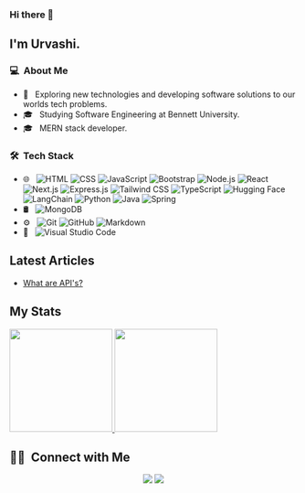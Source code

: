 ### Hi there 👋

## I'm Urvashi.

### 💻 &nbsp;About Me 

- 🤔 &nbsp; Exploring new technologies and developing software solutions to our worlds tech problems.
- 🎓 &nbsp; Studying Software Engineering at Bennett University.
- 🎓 &nbsp; MERN stack developer.


### 🛠 &nbsp;Tech Stack

- 🌐 &nbsp;
  ![HTML](https://img.shields.io/badge/-HTML-333333?style=flat&logo=HTML5)
  ![CSS](https://img.shields.io/badge/-CSS-333333?style=flat&logo=CSS3&logoColor=1572B6)
  ![JavaScript](https://img.shields.io/badge/-JavaScript-333333?style=flat&logo=javascript)
  ![Bootstrap](https://img.shields.io/badge/-Bootstrap-333333?style=flat&logo=bootstrap&logoColor=563D7C)
  ![Node.js](https://img.shields.io/badge/-Node.js-333333?style=flat&logo=node.js)
  ![React](https://img.shields.io/badge/-React-333333?style=flat&logo=react)
  ![Next.js](https://img.shields.io/badge/-Next.js-333333?style=flat&logo=next.js)
  ![Express.js](https://img.shields.io/badge/-Express.js-000?&logo=express)
  ![Tailwind CSS](https://img.shields.io/badge/-Tailwind%20CSS-38B2AC?&logo=tailwindcss&logoColor=white)
  ![TypeScript](https://img.shields.io/badge/-TypeScript-007ACC?style=flat&logo=typescript&logoColor=white)
  ![Hugging Face](https://img.shields.io/badge/-Hugging%20Face-F9A03C?&logo=hugging-face&logoColor=white)
  ![LangChain](https://img.shields.io/badge/-LangChain-001E36?&logo=LangChain)
  ![Python](https://img.shields.io/badge/-Python-333333?style=flat&logo=python)
  ![Java](https://img.shields.io/badge/-Java-333333?style=flat&logo=java)
  ![Spring](https://img.shields.io/badge/-Spring-333333?style=flat&logo=spring)
- 🛢 &nbsp;
  ![MongoDB](https://img.shields.io/badge/-MongoDB-333333?style=flat&logo=mongodb)
- ⚙️ &nbsp;
  ![Git](https://img.shields.io/badge/-Git-333333?style=flat&logo=git)
  ![GitHub](https://img.shields.io/badge/-GitHub-333333?style=flat&logo=github)
  ![Markdown](https://img.shields.io/badge/-Markdown-333333?style=flat&logo=markdown)
- 🔧 &nbsp;
  ![Visual Studio Code](https://img.shields.io/badge/-Visual%20Studio%20Code-333333?style=flat&logo=visual-studio-code&logoColor=007ACC)


## Latest Articles
<!-- BLOG-POST-LIST:START -->
- [What are API's? ](https://urvashi.vercel.app/blog/understanding-api)
<!-- BLOG-POST-LIST:END -->

## My Stats
<p>
  <a href="https://github.com/urvashi912">
    <img height="180em" src="https://github-readme-stats.vercel.app/api?username=urvashi912&show_icons=true&hide=stars,prs,issues&count_private=true&theme=radical" />
    <img height="180em" src="https://github-readme-stats.vercel.app/api/top-langs/?username=urvashi912&theme=radical&layout=compact" />
  </a>
</p>



##  🤝🏻 &nbsp;Connect with Me

<p align="center">
<a href="https://www.linkedin.com/in/urvashi-agrawal-12b97623a/"><img src="https://img.shields.io/badge/-Urvashi%20Agrawal-0077B5?style=flat-square&logo=Linkedin&logoColor=white"/></a>
<a href="mailto:urvashi16may@gmail.com"><img src="https://img.shields.io/badge/-urvashi16may@gmail.com-D14836?style=flat-square&logo=Gmail&logoColor=white"/></a>

<!--
**cdthomp1/cdthomp1** is a ✨ _special_ ✨ repository because its `README.md` (this file) appears on your GitHub profile.
